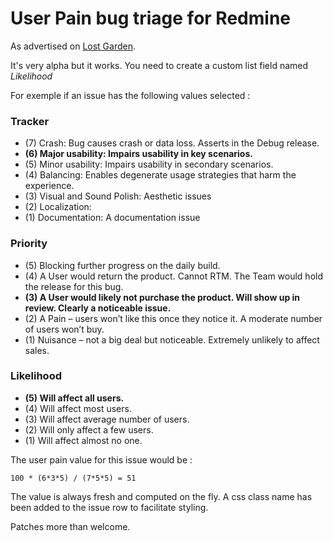 User Pain bug triage for Redmine
=============================

As advertised on [Lost Garden](http://www.lostgarden.com/2008/05/improving-bug-triage-with-user-pain.html).


It's very alpha but it works. You need to create a custom list field named *Likelihood*


For exemple if an issue has the following values selected : 

### Tracker

* (7) Crash: Bug causes crash or data loss. Asserts in the Debug release.
* **(6) Major usability: Impairs usability in key scenarios.**
* (5) Minor usability: Impairs usability in secondary scenarios.
* (4) Balancing: Enables degenerate usage strategies that harm the experience.
* (3) Visual and Sound Polish: Aesthetic issues
* (2) Localization:
* (1) Documentation: A documentation issue

### Priority

* (5) Blocking further progress on the daily build.
* (4) A User would return the product. Cannot RTM. The Team would hold the release for this bug.
* **(3) A User would likely not purchase the product. Will show up in review. Clearly a noticeable issue.**
* (2) A Pain – users won’t like this once they notice it. A moderate number of users won’t buy.
* (1) Nuisance – not a big deal but noticeable. Extremely unlikely to affect sales.

### Likelihood

* **(5) Will affect all users.**
* (4) Will affect most users.
* (3) Will affect average number of users.
* (2) Will only affect a few users.
* (1) Will affect almost no one.

The user pain value for this issue would be : 

    100 * (6*3*5) / (7*5*5) = 51


The value is always fresh and computed on the fly. A css class name has been 
added to the issue row to facilitate styling.


Patches more than welcome.
